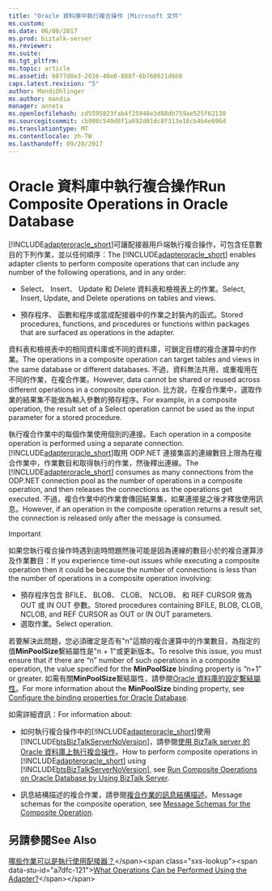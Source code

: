 ```yaml
---
title: "Oracle 資料庫中執行複合操作 |Microsoft 文件"
ms.custom: 
ms.date: 06/08/2017
ms.prod: biztalk-server
ms.reviewer: 
ms.suite: 
ms.tgt_pltfrm: 
ms.topic: article
ms.assetid: b877d8e3-2016-40e8-888f-6b768021d6b8
caps.latest.revision: "5"
author: MandiOhlinger
ms.author: mandia
manager: anneta
ms.openlocfilehash: cd5595823fab4f25948e3d88db759ae525f62130
ms.sourcegitcommit: cb908c540d8f1a692d01dc8f313e16cb4b4e696d
ms.translationtype: MT
ms.contentlocale: zh-TW
ms.lasthandoff: 09/20/2017
---
```

# <a name="run-composite-operations-in-oracle-database"></a><span data-ttu-id="a7dfc-102">Oracle 資料庫中執行複合操作</span><span class="sxs-lookup"><span data-stu-id="a7dfc-102">Run Composite Operations in Oracle Database</span></span>
<span data-ttu-id="a7dfc-103">[!INCLUDE[adapteroracle_short](../../includes/adapteroracle-short-md.md)]可讓配接器用戶端執行複合操作，可包含任意數目的下列作業，並以任何順序：</span><span class="sxs-lookup"><span data-stu-id="a7dfc-103">The [!INCLUDE[adapteroracle_short](../../includes/adapteroracle-short-md.md)] enables adapter clients to perform composite operations that can include any number of the following operations, and in any order:</span></span>  
  
-   <span data-ttu-id="a7dfc-104">Select、 Insert、 Update 和 Delete 資料表和檢視表上的作業。</span><span class="sxs-lookup"><span data-stu-id="a7dfc-104">Select, Insert, Update, and Delete operations on tables and views.</span></span>  
  
-   <span data-ttu-id="a7dfc-105">預存程序、 函數和程序或當成配接器中的作業之封裝內的函式。</span><span class="sxs-lookup"><span data-stu-id="a7dfc-105">Stored procedures, functions, and procedures or functions within packages that are surfaced as operations in the adapter.</span></span>  
  
 <span data-ttu-id="a7dfc-106">資料表和檢視表中的相同資料庫或不同的資料庫，可鎖定目標的複合運算中的作業。</span><span class="sxs-lookup"><span data-stu-id="a7dfc-106">The operations in a composite operation can target tables and views in the same database or different databases.</span></span> <span data-ttu-id="a7dfc-107">不過，資料無法共用，或重複用在不同的作業，在複合作業。</span><span class="sxs-lookup"><span data-stu-id="a7dfc-107">However, data cannot be shared or reused across different operations in a composite operation.</span></span> <span data-ttu-id="a7dfc-108">比方說，在複合作業中，選取作業的結果集不能做為輸入參數的預存程序。</span><span class="sxs-lookup"><span data-stu-id="a7dfc-108">For example, in a composite operation, the result set of a Select operation cannot be used as the input parameter for a stored procedure.</span></span>  
  
 <span data-ttu-id="a7dfc-109">執行複合作業中的每個作業使用個別的連接。</span><span class="sxs-lookup"><span data-stu-id="a7dfc-109">Each operation in a composite operation is performed using a separate connection.</span></span> <span data-ttu-id="a7dfc-110">[!INCLUDE[adapteroracle_short](../../includes/adapteroracle-short-md.md)]取用 ODP.NET 連接集區的連線數目上限為在複合作業中，作業數目和取得執行的作業，然後釋出連線。</span><span class="sxs-lookup"><span data-stu-id="a7dfc-110">The [!INCLUDE[adapteroracle_short](../../includes/adapteroracle-short-md.md)] consumes as many connections from the ODP.NET connection pool as the number of operations in a composite operation, and then releases the connections as the operations get executed.</span></span> <span data-ttu-id="a7dfc-111">不過，複合作業中的作業會傳回結果集，如果連接是之後才釋放使用訊息。</span><span class="sxs-lookup"><span data-stu-id="a7dfc-111">However, if an operation in the composite operation returns a result set, the connection is released only after the message is consumed.</span></span>  
  
> [!IMPORTANT]
>  <span data-ttu-id="a7dfc-112">如果您執行複合操作時遇到逾時問題然後可能是因為連線的數目小於的複合運算涉及作業數目：</span><span class="sxs-lookup"><span data-stu-id="a7dfc-112">If you experience time-out issues while executing a composite operation then it could be because the number of connections is less than the number of operations in a composite operation involving:</span></span>  
>   
>  -   <span data-ttu-id="a7dfc-113">預存程序包含 BFILE、 BLOB、 CLOB、 NCLOB、 和 REF CURSOR 做為 OUT 或 IN OUT 參數。</span><span class="sxs-lookup"><span data-stu-id="a7dfc-113">Stored procedures containing BFILE, BLOB, CLOB, NCLOB, and REF CURSOR as OUT or IN OUT parameters.</span></span>  
> -   <span data-ttu-id="a7dfc-114">選取作業。</span><span class="sxs-lookup"><span data-stu-id="a7dfc-114">Select operation.</span></span>  
>   
>  <span data-ttu-id="a7dfc-115">若要解決此問題，您必須確定是否有"n"這類的複合運算中的作業數目，為指定的值**MinPoolSize**繫結屬性是"n + 1"或更新版本。</span><span class="sxs-lookup"><span data-stu-id="a7dfc-115">To resolve this issue, you must ensure that if there are “n” number of such operations in a composite operation, the value specified for the **MinPoolSize** binding property is “n+1” or greater.</span></span> <span data-ttu-id="a7dfc-116">如需有關**MinPoolSize**繫結屬性，請參閱[Oracle 資料庫的設定繫結屬性](../../adapters-and-accelerators/adapter-oracle-database/configure-the-binding-properties-for-oracle-database.md)。</span><span class="sxs-lookup"><span data-stu-id="a7dfc-116">For more information about the **MinPoolSize** binding property, see [Configure the binding properties for Oracle Database](../../adapters-and-accelerators/adapter-oracle-database/configure-the-binding-properties-for-oracle-database.md).</span></span>  
  
 <span data-ttu-id="a7dfc-117">如需詳細資訊：</span><span class="sxs-lookup"><span data-stu-id="a7dfc-117">For information about:</span></span>  
  
-   <span data-ttu-id="a7dfc-118">如何執行複合操作中的[!INCLUDE[adapteroracle_short](../../includes/adapteroracle-short-md.md)]使用[!INCLUDE[btsBizTalkServerNoVersion](../../includes/btsbiztalkservernoversion-md.md)]，請參閱[使用 BizTalk server 的 Oracle 資料庫上執行複合操作](../../adapters-and-accelerators/adapter-oracle-database/run-composite-operations-on-oracle-database-using-biztalk-server.md)。</span><span class="sxs-lookup"><span data-stu-id="a7dfc-118">How to perform composite operations in [!INCLUDE[adapteroracle_short](../../includes/adapteroracle-short-md.md)] using [!INCLUDE[btsBizTalkServerNoVersion](../../includes/btsbiztalkservernoversion-md.md)], see [Run Composite Operations on Oracle Database by Using BizTalk Server](../../adapters-and-accelerators/adapter-oracle-database/run-composite-operations-on-oracle-database-using-biztalk-server.md).</span></span>  
  
-   <span data-ttu-id="a7dfc-119">訊息結構描述的複合作業，請參閱[複合作業的訊息結構描述](../../adapters-and-accelerators/adapter-oracle-database/message-schemas-for-the-composite-operation2.md)。</span><span class="sxs-lookup"><span data-stu-id="a7dfc-119">Message schemas for the composite operation, see [Message Schemas for the Composite Operation](../../adapters-and-accelerators/adapter-oracle-database/message-schemas-for-the-composite-operation2.md).</span></span>  
  
## <a name="see-also"></a><span data-ttu-id="a7dfc-120">另請參閱</span><span class="sxs-lookup"><span data-stu-id="a7dfc-120">See Also</span></span>  
 <span data-ttu-id="a7dfc-121">[哪些作業可以是執行使用配接器？](https://msdn.microsoft.com/library/cc185219(v=bts.10).aspx)</span><span class="sxs-lookup"><span data-stu-id="a7dfc-121">[What Operations Can be Performed Using the Adapter?](https://msdn.microsoft.com/library/cc185219(v=bts.10).aspx)</span></span>
